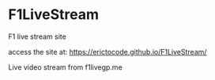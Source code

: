 # F1LiveStream
F1 live stream site

access the site at: https://erictocode.github.io/F1LiveStream/

Live video stream from f1livegp.me
